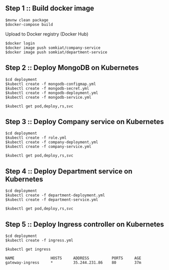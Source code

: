 ## Step 1 :: Build docker image

```
$mvnw clean package
$docker-compose build
```

Upload to Docker registry (Docker Hub)

```
$docker login
$docker image push somkiat/company-service
$docker image push somkiat/department-service
```

## Step 2 :: Deploy MongoDB on Kubernetes

```
$cd deployment
$kubectl create -f mongodb-configmap.yml
$kubectl create -f mongodb-secret.yml
$kubectl create -f mongodb-deployment.yml
$kubectl create -f mongodb-service.yml

$kubectl get pod,deploy,rs,svc
```

## Step 3 :: Deploy Company service on Kubernetes

```
$cd deployment
$kubectl create -f role.yml
$kubectl create -f company-deployment.yml
$kubectl create -f company-service.yml

$kubectl get pod,deploy,rs,svc
```

## Step 4 :: Deploy Department service on Kubernetes

```
$cd deployment
$kubectl create -f department-deployment.yml
$kubectl create -f department-service.yml

$kubectl get pod,deploy,rs,svc
```

## Step 5 :: Deploy Ingress controller on Kubernetes

```
$cd deployment
$kubectl create -f ingress.yml

$kubectl get ingress

NAME                HOSTS     ADDRESS          PORTS     AGE
gateway-ingress     *         35.244.231.86    80        37m
```





